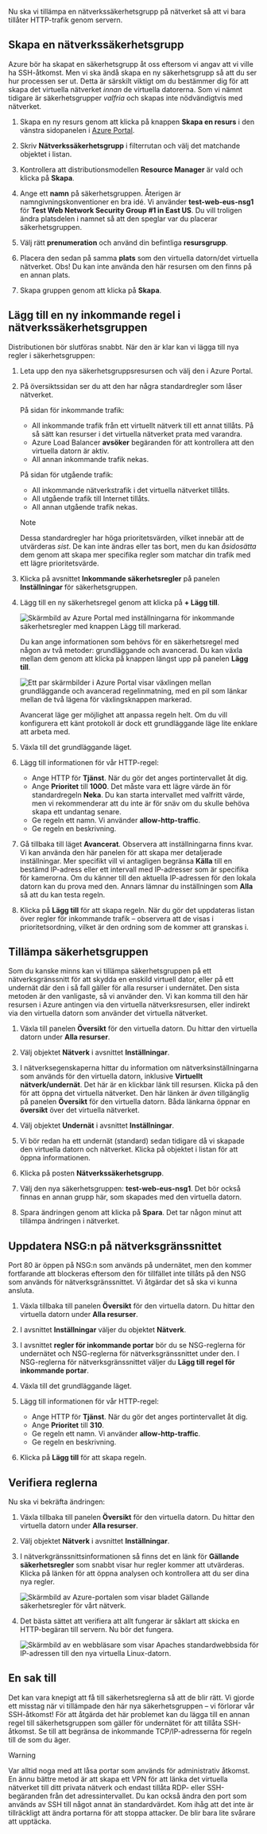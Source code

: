 Nu ska vi tillämpa en nätverkssäkerhetsgrupp på nätverket så att vi bara tillåter HTTP-trafik genom servern.

## <a name="create-a-network-security-group"></a>Skapa en nätverkssäkerhetsgrupp

Azure bör ha skapat en säkerhetsgrupp åt oss eftersom vi angav att vi ville ha SSH-åtkomst. Men vi ska ändå skapa en ny säkerhetsgrupp så att du ser hur processen ser ut. Detta är särskilt viktigt om du bestämmer dig för att skapa det virtuella nätverket _innan_ de virtuella datorerna. Som vi nämnt tidigare är säkerhetsgrupper _valfria_ och skapas inte nödvändigtvis med nätverket.

1. Skapa en ny resurs genom att klicka på knappen **Skapa en resurs** i den vänstra sidopanelen i [Azure Portal](https://portal.azure.com/learn.docs.microsoft.com?azure-portal=true).

1. Skriv **Nätverkssäkerhetsgrupp** i filterrutan och välj det matchande objektet i listan.

1. Kontrollera att distributionsmodellen **Resource Manager** är vald och klicka på **Skapa**.

1. Ange ett **namn** på säkerhetsgruppen. Återigen är namngivningskonventioner en bra idé. Vi använder **test-web-eus-nsg1** för **Test Web Network Security Group #1 in East US**. Du vill troligen ändra platsdelen i namnet så att den speglar var du placerar säkerhetsgruppen.

1. Välj rätt **prenumeration** och använd din befintliga **resursgrupp**.

1. Placera den sedan på samma **plats** som den virtuella datorn/det virtuella nätverket. Obs! Du kan inte använda den här resursen om den finns på en annan plats.

1. Skapa gruppen genom att klicka på **Skapa**.

## <a name="add-a-new-inbound-rule-to-our-network-security-group"></a>Lägg till en ny inkommande regel i nätverkssäkerhetsgruppen

Distributionen bör slutföras snabbt. När den är klar kan vi lägga till nya regler i säkerhetsgruppen:

1. Leta upp den nya säkerhetsgruppsresursen och välj den i Azure Portal.

1. På översiktssidan ser du att den har några standardregler som låser nätverket.

    På sidan för inkommande trafik:

    - All inkommande trafik från ett virtuellt nätverk till ett annat tillåts. På så sätt kan resurser i det virtuella nätverket prata med varandra.
    - Azure Load Balancer **avsöker** begäranden för att kontrollera att den virtuella datorn är aktiv.
    - All annan inkommande trafik nekas.

    På sidan för utgående trafik:
    - All inkommande nätverkstrafik i det virtuella nätverket tillåts.
    - All utgående trafik till Internet tillåts.
    - All annan utgående trafik nekas.

    > [!NOTE]
    > Dessa standardregler har höga prioritetsvärden, vilket innebär att de utvärderas _sist_. De kan inte ändras eller tas bort, men du kan _åsidosätta_ dem genom att skapa mer specifika regler som matchar din trafik med ett lägre prioritetsvärde.

1. Klicka på avsnittet **Inkommande säkerhetsregler** på panelen **Inställningar** för säkerhetsgruppen.

1. Lägg till en ny säkerhetsregel genom att klicka på **+ Lägg till**.

    ![Skärmbild av Azure Portal med inställningarna för inkommande säkerhetsregler med knappen Lägg till markerad.](../media/8-add-rule.png)

    Du kan ange informationen som behövs för en säkerhetsregel med någon av två metoder: grundläggande och avancerad. Du kan växla mellan dem genom att klicka på knappen längst upp på panelen **Lägg till**.

    ![Ett par skärmbilder i Azure Portal visar växlingen mellan grundläggande och avancerad regelinmatning, med en pil som länkar mellan de två lägena för växlingsknappen markerad.](../media/8-advanced-create-rule.png)

    Avancerat läge ger möjlighet att anpassa regeln helt. Om du vill konfigurera ett känt protokoll är dock ett grundläggande läge lite enklare att arbeta med.

1. Växla till det grundläggande läget.

1. Lägg till informationen för vår HTTP-regel:

    - Ange HTTP för **Tjänst**. När du gör det anges portintervallet åt dig.
    - Ange **Prioritet** till **1000**. Det måste vara ett lägre värde än för standardregeln **Neka**. Du kan starta intervallet med valfritt värde, men vi rekommenderar att du inte är för snäv om du skulle behöva skapa ett undantag senare.
    - Ge regeln ett namn. Vi använder **allow-http-traffic**.
    - Ge regeln en beskrivning.

1. Gå tillbaka till läget **Avancerat**. Observera att inställningarna finns kvar. Vi kan använda den här panelen för att skapa mer detaljerade inställningar. Mer specifikt vill vi antagligen begränsa **Källa** till en bestämd IP-adress eller ett intervall med IP-adresser som är specifika för kamerorna. Om du känner till den aktuella IP-adressen för den lokala datorn kan du prova med den. Annars lämnar du inställningen som **Alla** så att du kan testa regeln.

1. Klicka på **Lägg till** för att skapa regeln. När du gör det uppdateras listan över regler för inkommande trafik – observera att de visas i prioritetsordning, vilket är den ordning som de kommer att granskas i.

## <a name="apply-the-security-group"></a>Tillämpa säkerhetsgruppen

Som du kanske minns kan vi tillämpa säkerhetsgruppen på ett nätverksgränssnitt för att skydda en enskild virtuell dator, eller på ett undernät där den i så fall gäller för alla resurser i undernätet. Den sista metoden är den vanligaste, så vi använder den. Vi kan komma till den här resursen i Azure antingen via den virtuella nätverksresursen, eller indirekt via den virtuella datorn som använder det virtuella nätverket.

1. Växla till panelen **Översikt** för den virtuella datorn. Du hittar den virtuella datorn under **Alla resurser**.

1. Välj objektet **Nätverk** i avsnittet **Inställningar**.

1. I nätverksegenskaperna hittar du information om nätverksinställningarna som används för den virtuella datorn, inklusive **Virtuellt nätverk/undernät**. Det här är en klickbar länk till resursen. Klicka på den för att öppna det virtuella nätverket. Den här länken är _även_ tillgänglig på panelen **Översikt** för den virtuella datorn. Båda länkarna öppnar en **översikt** över det virtuella nätverket.

1. Välj objektet **Undernät** i avsnittet **Inställningar**.

1. Vi bör redan ha ett undernät (standard) sedan tidigare då vi skapade den virtuella datorn och nätverket. Klicka på objektet i listan för att öppna informationen.

1. Klicka på posten **Nätverkssäkerhetsgrupp**.

1. Välj den nya säkerhetsgruppen: **test-web-eus-nsg1**. Det bör också finnas en annan grupp här, som skapades med den virtuella datorn.

1. Spara ändringen genom att klicka på **Spara**. Det tar någon minut att tillämpa ändringen i nätverket.

## <a name="update-the-nsg-on-the-network-interface"></a>Uppdatera NSG:n på nätverksgränssnittet

Port 80 är öppen på NSG:n som används på undernätet, men den kommer fortfarande att blockeras eftersom den för tillfället inte tillåts på den NSG som används för nätverksgränssnittet. Vi åtgärdar det så ska vi kunna ansluta.

1. Växla tillbaka till panelen **Översikt** för den virtuella datorn. Du hittar den virtuella datorn under **Alla resurser**.

1. I avsnittet **Inställningar** väljer du objektet **Nätverk**.

1. I avsnittet **regler för inkommande portar** bör du se NSG-reglerna för undernätet och NSG-reglerna för nätverksgränssnittet under den. I NSG-reglerna för nätverksgränssnittet väljer du **Lägg till regel för inkommande portar**.

1. Växla till det grundläggande läget.

1. Lägg till informationen för vår HTTP-regel:

    - Ange HTTP för **Tjänst**. När du gör det anges portintervallet åt dig.
    - Ange **Prioritet** till **310**.
    - Ge regeln ett namn. Vi använder **allow-http-traffic**.
    - Ge regeln en beskrivning.

1. Klicka på **Lägg till** för att skapa regeln.

## <a name="verify-the-rules"></a>Verifiera reglerna

Nu ska vi bekräfta ändringen:

1. Växla tillbaka till panelen **Översikt** för den virtuella datorn. Du hittar den virtuella datorn under **Alla resurser**.

1. Välj objektet **Nätverk** i avsnittet **Inställningar**.

1. I nätverkgränssnittsinformationen så finns det en länk för **Gällande säkerhetsregler** som snabbt visar hur regler kommer att utvärderas. Klicka på länken för att öppna analysen och kontrollera att du ser dina nya regler.

    ![Skärmbild av Azure-portalen som visar bladet Gällande säkerhetsregler för vårt nätverk.](../media/8-effective-rules.png)

1. Det bästa sättet att verifiera att allt fungerar är såklart att skicka en HTTP-begäran till servern. Nu bör det fungera.

    ![Skärmbild av en webbläsare som visar Apaches standardwebbsida för IP-adressen till den nya virtuella Linux-datorn.](../media/6-apache-works.png)

## <a name="one-more-thing"></a>En sak till

Det kan vara knepigt att få till säkerhetsreglerna så att de blir rätt. Vi gjorde ett misstag när vi tillämpade den här nya säkerhetsgruppen – vi förlorar vår SSH-åtkomst! För att åtgärda det här problemet kan du lägga till en annan regel till säkerhetsgruppen som gäller för undernätet för att tillåta SSH-åtkomst. Se till att begränsa de inkommande TCP/IP-adresserna för regeln till de som du äger.

> [!WARNING]
> Var alltid noga med att låsa portar som används för administrativ åtkomst. En ännu bättre metod är att skapa ett VPN för att länka det virtuella nätverket till ditt privata nätverk och endast tillåta RDP- eller SSH-begäranden från det adressintervallet. Du kan också ändra den port som används av SSH till något annat än standardvärdet. Kom ihåg att det inte är tillräckligt att ändra portarna för att stoppa attacker. De blir bara lite svårare att upptäcka.